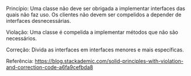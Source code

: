 Princípio: Uma classe não deve ser obrigada a implementar interfaces das quais não faz uso. Os clientes não devem ser compelidos a depender de interfaces desnecessárias.

Violação: Uma classe é compelida a implementar métodos que não são necessários.

Correção: Divida as interfaces em interfaces menores e mais específicas.

Referência: https://blog.stackademic.com/solid-principles-with-violation-and-correction-code-a6fa9cefbda8

